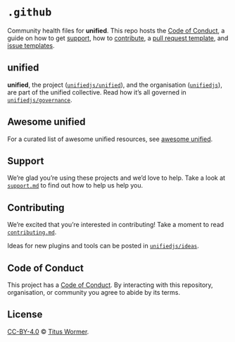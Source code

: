 # `.github`

Community health files for **unified**.
This repo hosts the [Code of Conduct][coc], a guide on how to get [support][],
how to [contribute][], a [pull request template][pr], and [issue
templates][issue].

## unified

**unified**, the project ([`unifiedjs/unified`][project]), and the
organisation ([`unifiedjs`][unified]), are part of the unified collective.
Read how it’s all governed in [`unifiedjs/governance`][governance].

## Awesome unified

For a curated list of awesome unified resources, see [awesome unified][awesome].

## Support

We’re glad you’re using these projects and we’d love to help.
Take a look at [`support.md`][support] to find out how to help us help you.

## Contributing

We’re excited that you’re interested in contributing!
Take a moment to read [`contributing.md`][contribute].

Ideas for new plugins and tools can be posted in [`unifiedjs/ideas`][ideas].

## Code of Conduct

This project has a [Code of Conduct][coc].
By interacting with this repository, organisation, or community you agree to
abide by its terms.

## License

[CC-BY-4.0][license] © [Titus Wormer][author].

<!-- Definitions -->

[license]: https://creativecommons.org/licenses/by/4.0/

[author]: https://wooorm.com

[coc]: code-of-conduct.md

[contribute]: contributing.md

[support]: support.md

[pr]: .github/pull-request-template.md

[issue]: .github/ISSUE_TEMPLATE

[project]: https://github.com/unifiedjs/unified

[ideas]: https://github.com/unifiedjs/ideas

[awesome]: https://github.com/unifiedjs/awesome-unified

[unified]: https://github.com/unifiedjs

[governance]: https://github.com/unifiedjs/governance
